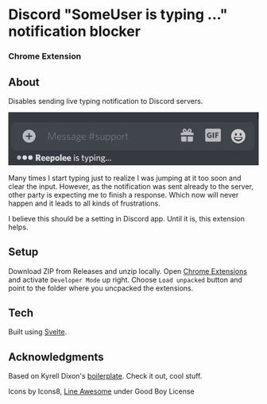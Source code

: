 # Discord "SomeUser is typing ..." notification blocker

### Chrome Extension

## About

Disables sending live typing notification to Discord servers.

![SomeUser is typing ...](https://raw.githubusercontent.com/reepolee/discord-typing-blocker/main/typing.png)

Many times I start typing just to realize I was jumping at it too soon and clear the input. However, as the notification was sent already to the server, other party is expecting me to finish a response. Which now will never happen and it leads to all kinds of frustrations.

I believe this should be a setting in Discord app. Until it is, this extension helps.

## Setup

Download ZIP from Releases and unzip locally. Open [Chrome Extensions](chrome://extensions/) and activate `Developer Mode` up right. Choose `Load unpacked` button and point to the folder where you uncpacked the extensions.

## Tech

Built using [Svelte](https://svelte.dev/).

## Acknowledgments

Based on Kyrell Dixon's [boilerplate](https://github.com/kyrelldixon/svelte-tailwind-extension-boilerplate). Check it out, cool stuff.

Icons by Icons8, [Line Awesome](https://github.com/icons8/line-awesome) under Good Boy License
